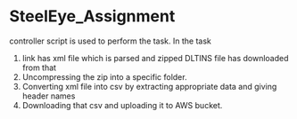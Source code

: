 # SteelEye_Assignment

controller script is used to perform the task. In the task 
1) link has xml file which is parsed and zipped DLTINS file has downloaded from that
2) Uncompressing the zip into a specific folder.
3) Converting xml file into csv by extracting appropriate data and giving header names
4) Downloading that csv and uploading it to AWS bucket.
